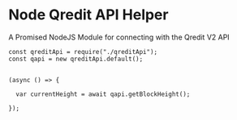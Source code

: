 # Node Qredit API Helper

A Promised NodeJS Module for connecting with the Qredit V2 API

```
const qreditApi = require("./qreditApi");
const qapi = new qreditApi.default();


(async () => {
  
  var currentHeight = await qapi.getBlockHeight();
  
});
```
